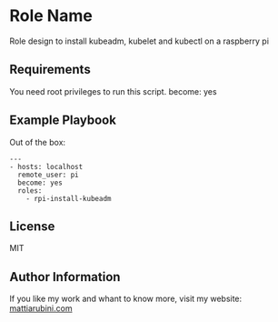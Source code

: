 Role Name
=========

Role design to install kubeadm, kubelet and kubectl on a raspberry pi

Requirements
------------

You need root privileges to run this script.
    become: yes

Example Playbook
----------------

Out of the box:

    ---
    - hosts: localhost
      remote_user: pi
      become: yes
      roles:
        - rpi-install-kubeadm


License
-------

MIT

Author Information
------------------

If you like my work and whant to know more, visit my website:
[mattiarubini.com](https://mattiarubini.com)
